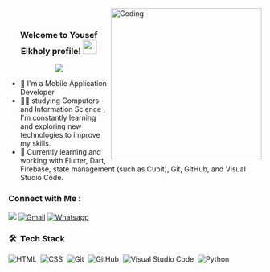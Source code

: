 
<img align="right" alt="Coding" width="300" src="https://user-images.githubusercontent.com/77529535/104816402-097a5f80-5843-11eb-9d83-deadb3bb212c.gif?raw=true" >
<h3 align="center">
  <br>
  Welcome to Yousef Elkholy profile!
  <img src="https://media.giphy.com/media/hvRJCLFzcasrR4ia7z/giphy.gif" width="28">
</h3>

<!-- Typing SVG by DenverCoder1 - https://github.com/DenverCoder1/readme-typing-svg -->
<p align="center">
  <a href="https://github.com/DenverCoder1/readme-typing-svg"><img src="https://readme-typing-svg.herokuapp.com/?lines=Mobile-Application%20Developer;Always%20learning%20new%20things&font=Fira%20Code&center=true&width=440&height=45&color=00DF67&vCenter=true&size=22"></a>
</p> 

- 🏢 I'm a Mobile Application Developer
- 👨‍💻 studying Computers and Information Science , I'm constantly learning and exploring new technologies to improve my skills.
- 📱 Currently learning and working with Flutter, Dart, Firebase, state management (such as Cubit), Git, GitHub, and Visual Studio Code.

### Connect with Me :

<a href="https://www.linkedin.com/in/youssif-elkholy-219a22254?utm_source=share&utm_campaign=share_via&utm_content=profile&utm_medium=android_app" target="_blank"><img src="https://img.shields.io/badge/-Youssef%20Elkholy-0077B5?style=for-the-badge&logo=Linkedin&logoColor=white"/></a>
[![Gmail](https://img.shields.io/badge/Gmail-D14836?style=for-the-badge&logo=gmail&logoColor=white&link=mailto:elkholyyoussif@gmail.com)](mailto:elkholyyoussif@gmail.com)
[![Whatsapp](https://img.shields.io/badge/-Whatsapp-075e54?style=for-the-badge&logo=Whatsapp&logoColor=white)](https://api.whatsapp.com/send?phone=201012229627)


### 🛠 &nbsp;Tech Stack
![HTML](https://img.shields.io/badge/-HTML-05122A?style=flat&logo=HTML5)&nbsp;
![CSS](https://img.shields.io/badge/-CSS-05122A?style=flat&logo=CSS3&logoColor=1572B6)&nbsp;
![Git](https://img.shields.io/badge/-Git-05122A?style=flat&logo=git)&nbsp;
![GitHub](https://img.shields.io/badge/-GitHub-05122A?style=flat&logo=github)&nbsp;
![Visual Studio Code](https://img.shields.io/badge/-Visual%20Studio%20Code-05122A?style=flat&logo=visual-studio-code&logoColor=007ACC)&nbsp;
![Python](https://img.shields.io/badge/-Python%20-05122A?style=flat&logo=python)&nbsp;

